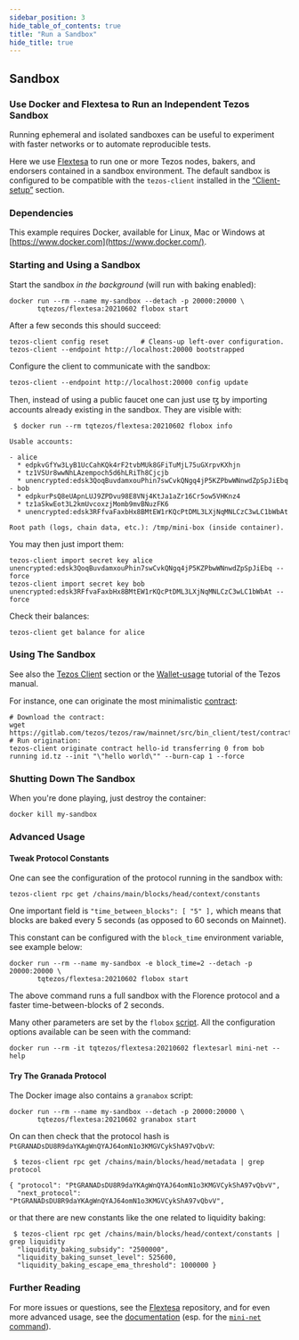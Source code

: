 ```yaml
---
sidebar_position: 3
hide_table_of_contents: true
title: "Run a Sandbox"
hide_title: true
---
```


## Sandbox

### Use Docker and Flextesa to Run an Independent Tezos Sandbox <a id="__docusaurus"></a>

Running ephemeral and isolated sandboxes can be useful to experiment with faster networks or to automate reproducible tests.

Here we use [Flextesa](https://gitlab.com/tezos/flextesa) to run one or more Tezos nodes, bakers, and endorsers contained in a sandbox environment. The default sandbox is configured to be compatible with the `tezos-client` installed in the [“Client-setup”](https://assets.tqtezos.com/docs/setup/1-tezos-client) section.

### Dependencies

This example requires Docker, available for Linux, Mac or Windows at [https://www.docker.com](https://www.docker.com/).

### Starting and Using a Sandbox

Start the sandbox _in the background_ \(will run with baking enabled\):

```text
docker run --rm --name my-sandbox --detach -p 20000:20000 \
       tqtezos/flextesa:20210602 flobox start
```

After a few seconds this should succeed:

```text
tezos-client config reset        # Cleans-up left-over configuration.
tezos-client --endpoint http://localhost:20000 bootstrapped
```

Configure the client to communicate with the sandbox:

```text
tezos-client --endpoint http://localhost:20000 config update
```

Then, instead of using a public faucet one can just use ꜩ by importing accounts already existing in the sandbox. They are visible with:

```text
 $ docker run --rm tqtezos/flextesa:20210602 flobox info

Usable accounts:

- alice
  * edpkvGfYw3LyB1UcCahKQk4rF2tvbMUk8GFiTuMjL75uGXrpvKXhjn
  * tz1VSUr8wwNhLAzempoch5d6hLRiTh8Cjcjb
  * unencrypted:edsk3QoqBuvdamxouPhin7swCvkQNgq4jP5KZPbwWNnwdZpSpJiEbq
- bob
  * edpkurPsQ8eUApnLUJ9ZPDvu98E8VNj4KtJa1aZr16Cr5ow5VHKnz4
  * tz1aSkwEot3L2kmUvcoxzjMomb9mvBNuzFK6
  * unencrypted:edsk3RFfvaFaxbHx8BMtEW1rKQcPtDML3LXjNqMNLCzC3wLC1bWbAt

Root path (logs, chain data, etc.): /tmp/mini-box (inside container).
```

You may then just import them:

```text
tezos-client import secret key alice unencrypted:edsk3QoqBuvdamxouPhin7swCvkQNgq4jP5KZPbwWNnwdZpSpJiEbq --force
tezos-client import secret key bob unencrypted:edsk3RFfvaFaxbHx8BMtEW1rKQcPtDML3LXjNqMNLCzC3wLC1bWbAt --force
```

Check their balances:

```text
tezos-client get balance for alice
```

### Using The Sandbox

See also the [Tezos Client](https://assets.tqtezos.com/docs/setup/1-tezos-client) section or the [Wallet-usage](https://tezos.gitlab.io/introduction/howtouse.html#transfers-and-receipts) tutorial of the Tezos manual.

For instance, one can originate the most minimalistic [contract](https://gitlab.com/tezos/tezos/blob/mainnet/src/bin_client/test/contracts/attic/id.tz):

```text
# Download the contract:
wget https://gitlab.com/tezos/tezos/raw/mainnet/src/bin_client/test/contracts/attic/id.tz
# Run origination:
tezos-client originate contract hello-id transferring 0 from bob running id.tz --init "\"hello world\"" --burn-cap 1 --force
```

### Shutting Down The Sandbox

When you're done playing, just destroy the container:

```text
docker kill my-sandbox
```

### Advanced Usage

#### Tweak Protocol Constants

One can see the configuration of the protocol running in the sandbox with:

```text
tezos-client rpc get /chains/main/blocks/head/context/constants
```

One important field is `"time_between_blocks": [ "5" ],` which means that blocks are baked every 5 seconds \(as opposed to 60 seconds on Mainnet\).

This constant can be configured with the `block_time` environment variable, see example below:

```text
docker run --rm --name my-sandbox -e block_time=2 --detach -p 20000:20000 \
       tqtezos/flextesa:20210602 flobox start
```

The above command runs a full sandbox with the Florence protocol and a faster time-between-blocks of 2 seconds.

Many other parameters are set by the `flobox` [script](https://gitlab.com/tezos/flextesa/-/blob/master/src/scripts/tutorial-box.sh). All the configuration options available can be seen with the command:

```text
docker run --rm -it tqtezos/flextesa:20210602 flextesarl mini-net --help
```

#### Try The Granada Protocol

The Docker image also contains a `granabox` script:

```text
docker run --rm --name my-sandbox --detach -p 20000:20000 \
       tqtezos/flextesa:20210602 granabox start
```

On can then check that the protocol hash is `PtGRANADsDU8R9daYKAgWnQYAJ64omN1o3KMGVCykShA97vQbvV`:

```text
 $ tezos-client rpc get /chains/main/blocks/head/metadata | grep protocol

{ "protocol": "PtGRANADsDU8R9daYKAgWnQYAJ64omN1o3KMGVCykShA97vQbvV",
  "next_protocol": "PtGRANADsDU8R9daYKAgWnQYAJ64omN1o3KMGVCykShA97vQbvV",
```

or that there are new constants like the one related to liquidity baking:

```text
 $ tezos-client rpc get /chains/main/blocks/head/context/constants | grep liquidity
  "liquidity_baking_subsidy": "2500000",
  "liquidity_baking_sunset_level": 525600,
  "liquidity_baking_escape_ema_threshold": 1000000 }
```

### Further Reading

For more issues or questions, see the [Flextesa](https://gitlab.com/tezos/flextesa) repository, and for even more advanced usage, see the [documentation](https://tezos.gitlab.io/flextesa/) \(esp. for the [`mini-net` command](https://tezos.gitlab.io/flextesa/mini-net.html)\).

